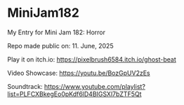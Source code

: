 # MiniJam182
 My Entry for Mini Jam 182: Horror
 
 Repo made public on: 11. June, 2025

 Play it on itch.io: https://pixelbrush6584.itch.io/ghost-beat
 
 Video Showcase: https://youtu.be/BozGpUV2zEs
 
 Soundtrack: https://www.youtube.com/playlist?list=PLFCXBkegEo0pKdf6lD4BIGSXl7bZTF5Qt
